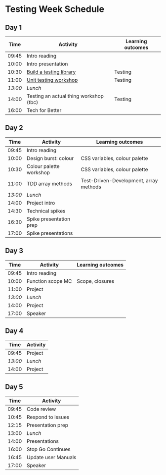 # Testing Week Schedule

## Day 1

| Time    | Activity                               | Learning outcomes |
| ------- | -------------------------------------- | ----------------- |
| 09:45   | Intro reading                          |                   |
| 10:00   | Intro presentation                     |                   |
| 10:30   | [Build a testing library][testing-lib] | Testing           |
| 11:00   | [Unit testing workshop][unit-testing]  | Testing           |
| _13:00_ | _Lunch_                                |                   |
| 14:00   | Testing an actual thing workshop (tbc) | Testing           |
| 16:00   | Tech for Better                        |                   |

[testing-lib]: https://github.com/oliverjam/learn-testing/
[unit-testing]: https://github.com/oliverjam/learn-unit-testing

## Day 2

| Time    | Activity                | Learning outcomes                      |
| ------- | ----------------------- | -------------------------------------- |
| 09:45   | Intro reading           |                                        |
| 10:00   | Design burst: colour    | CSS variables, colour palette          |
| 10:30   | Colour palette workshop | CSS variables, colour palette          |
| 11:00   | TDD array methods       | Test-Driven-Development, array methods |
| _13:00_ | _Lunch_                 |                                        |
| 14:00   | Project intro           |                                        |
| 14:30   | Technical spikes        |                                        |
| 16:30   | Spike presentation prep |                                        |
| 17:00   | Spike presentations     |                                        |

## Day 3

| Time    | Activity          | Learning outcomes |
| ------- | ----------------- | ----------------- |
| 09:45   | Intro reading     |                   |
| 10:00   | Function scope MC | Scope, closures   |
| 11:00   | Project           |                   |
| _13:00_ | _Lunch_           |                   |
| 14:00   | Project           |                   |
| 17:00   | Speaker           |                   |

## Day 4

| Time    | Activity |
| ------- | -------- |
| 09:45   | Project  |
| _13:00_ | _Lunch_  |
| 14:00   | Project  |

## Day 5

| Time  | Activity            |
| ----- | ------------------- |
| 09:45 | Code review         |
| 10:45 | Respond to issues   |
| 12:15 | Presentation prep   |
| 13:00 | _Lunch_             |
| 14:00 | Presentations       |
| 16:00 | Stop Go Continues   |
| 16:45 | Update user Manuals |
| 17:00 | Speaker             |
